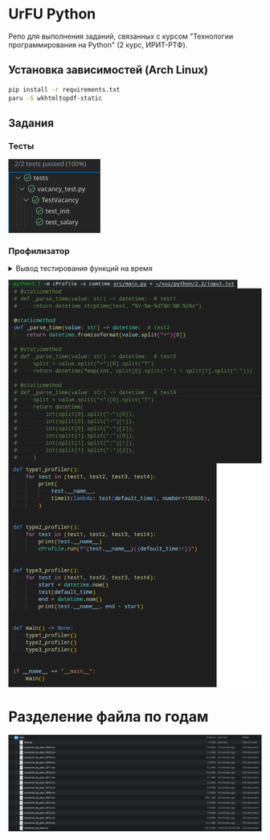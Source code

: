 # UrFU Python

Репо для выполнения заданий, связанных с курсом
"Технологии программирования на Python"
(2 курс, ИРИТ-РТФ).

## Установка зависимостей (Arch Linux)
```sh
pip install -r requirements.txt
paru -S wkhtmltopdf-static
```

## Задания

### Тесты

![tests](/docs/tests.png)

### Профилизатор

<details>
  <summary>Вывод тестирования функций на время</summary>
Исходя из результата, лучшей оказалась вторая функция.

    test1 2.3689908319993265
    test2 0.07577202500033309
    test3 0.31943320199934533
    test4 0.4372644129998662
    test1
            29 function calls in 0.000 seconds

    Ordered by: standard name

    ncalls  tottime  percall  cumtime  percall filename:lineno(function)
            1    0.000    0.000    0.000    0.000 <string>:1(<module>)
            1    0.000    0.000    0.000    0.000 _strptime.py:26(_getlang)
            1    0.000    0.000    0.000    0.000 _strptime.py:318(_strptime)
            1    0.000    0.000    0.000    0.000 _strptime.py:574(_strptime_datetime)
            1    0.000    0.000    0.000    0.000 locale.py:384(normalize)
            1    0.000    0.000    0.000    0.000 locale.py:467(_parse_localename)
            1    0.000    0.000    0.000    0.000 locale.py:575(getlocale)
            1    0.000    0.000    0.000    0.000 profiling.py:9(test1)
            1    0.000    0.000    0.000    0.000 {built-in method _locale.setlocale}
            1    0.000    0.000    0.000    0.000 {built-in method builtins.exec}
            2    0.000    0.000    0.000    0.000 {built-in method builtins.isinstance}
            3    0.000    0.000    0.000    0.000 {built-in method builtins.len}
            1    0.000    0.000    0.000    0.000 {built-in method strptime}
            1    0.000    0.000    0.000    0.000 {method 'disable' of '_lsprof.Profiler' objects}
            1    0.000    0.000    0.000    0.000 {method 'end' of 're.Match' objects}
            3    0.000    0.000    0.000    0.000 {method 'get' of 'dict' objects}
            1    0.000    0.000    0.000    0.000 {method 'groupdict' of 're.Match' objects}
            1    0.000    0.000    0.000    0.000 {method 'keys' of 'dict' objects}
            1    0.000    0.000    0.000    0.000 {method 'lower' of 'str' objects}
            1    0.000    0.000    0.000    0.000 {method 'match' of 're.Pattern' objects}
            1    0.000    0.000    0.000    0.000 {method 'startswith' of 'str' objects}
            2    0.000    0.000    0.000    0.000 {method 'toordinal' of 'datetime.date' objects}
            1    0.000    0.000    0.000    0.000 {method 'weekday' of 'datetime.date' objects}


    test2
            6 function calls in 0.000 seconds

    Ordered by: standard name

    ncalls  tottime  percall  cumtime  percall filename:lineno(function)
            1    0.000    0.000    0.000    0.000 <string>:1(<module>)
            1    0.000    0.000    0.000    0.000 profiling.py:13(test2)
            1    0.000    0.000    0.000    0.000 {built-in method builtins.exec}
            1    0.000    0.000    0.000    0.000 {built-in method fromisoformat}
            1    0.000    0.000    0.000    0.000 {method 'disable' of '_lsprof.Profiler' objects}
            1    0.000    0.000    0.000    0.000 {method 'split' of 'str' objects}


    test3
            8 function calls in 0.000 seconds

    Ordered by: standard name

    ncalls  tottime  percall  cumtime  percall filename:lineno(function)
            1    0.000    0.000    0.000    0.000 <string>:1(<module>)
            1    0.000    0.000    0.000    0.000 profiling.py:17(test3)
            1    0.000    0.000    0.000    0.000 {built-in method builtins.exec}
            1    0.000    0.000    0.000    0.000 {method 'disable' of '_lsprof.Profiler' objects}
            4    0.000    0.000    0.000    0.000 {method 'split' of 'str' objects}


    test4
            12 function calls in 0.000 seconds

    Ordered by: standard name

    ncalls  tottime  percall  cumtime  percall filename:lineno(function)
            1    0.000    0.000    0.000    0.000 <string>:1(<module>)
            1    0.000    0.000    0.000    0.000 profiling.py:22(test4)
            1    0.000    0.000    0.000    0.000 {built-in method builtins.exec}
            1    0.000    0.000    0.000    0.000 {method 'disable' of '_lsprof.Profiler' objects}
            8    0.000    0.000    0.000    0.000 {method 'split' of 'str' objects}


    test1 0:00:00.000065
    test2 0:00:00.000005
    test3 0:00:00.000009
    test4 0:00:00.000011
</details>

![profiler](/docs/profiler.png)


# Разделение файла по годам

![split](/docs/split.png)
